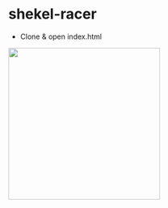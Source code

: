 # shekel-racer

- Clone & open index.html

<img src="https://i.imgur.com/uk0dnP8.png" width="300px">
